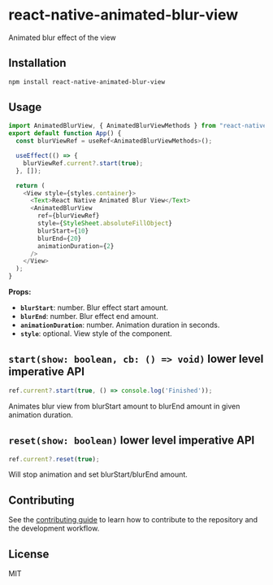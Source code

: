 # react-native-animated-blur-view

Animated blur effect of the view

## Installation

```sh
npm install react-native-animated-blur-view
```

## Usage

```js
import AnimatedBlurView, { AnimatedBlurViewMethods } from "react-native-animated-blur-view";
export default function App() {
  const blurViewRef = useRef<AnimatedBlurViewMethods>();

  useEffect(() => {
    blurViewRef.current?.start(true);
  }, []);

  return (
    <View style={styles.container}>
      <Text>React Native Animated Blur View</Text>
      <AnimatedBlurView
        ref={blurViewRef}
        style={StyleSheet.absoluteFillObject}
        blurStart={10}
        blurEnd={20}
        animationDuration={2}
      />
    </View>
  );
}
```

**Props:**

- **`blurStart`**: number. Blur effect start amount.
- **`blurEnd`**: number. Blur effect end amount.
- **`animationDuration`**: number. Animation duration in seconds.
- **`style`**: optional. View style of the component.

## `start(show: boolean, cb: () => void)` lower level imperative API

```js
ref.current?.start(true, () => console.log('Finished'));
```

Animates blur view from blurStart amount to blurEnd amount in given animation duration.

## `reset(show: boolean)` lower level imperative API

```js
ref.current?.reset(true);
```

Will stop animation and set blurStart/blurEnd amount.


## Contributing

See the [contributing guide](CONTRIBUTING.md) to learn how to contribute to the repository and the development workflow.

## License

MIT

